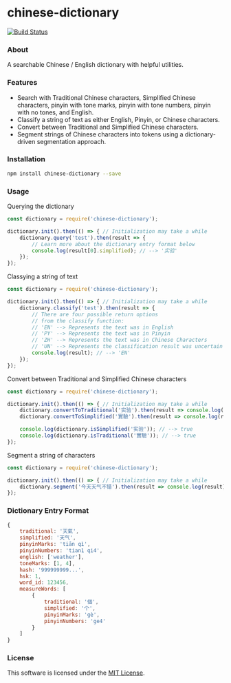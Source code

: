 # chinese-dictionary

[![Build Status](https://travis-ci.com/sotch-pr35mac/chinese-dictionary.svg?branch=master)](https://travis-ci.com/sotch-pr35mac/chinese-dictionary)

### About

A searchable Chinese / English dictionary with helpful utilities.

### Features
- Search with Traditional Chinese characters, Simplified Chinese characters, pinyin with tone marks, pinyin with tone numbers, pinyin with no tones, and English.
- Classify a string of text as either English, Pinyin, or Chinese characters.
- Convert between Traditional and Simplified Chinese characters.
- Segment strings of Chinese characters into tokens using a dictionary-driven segmentation approach.

### Installation

```bash
npm install chinese-dictionary --save
```

### Usage

Querying the dictionary
```js
const dictionary = require('chinese-dictionary');

dictionary.init().then(() => { // Initialization may take a while
	dictionary.query('test').then(result => {
		// Learn more about the dictionary entry format below
		console.log(result[0].simplified); // --> '实验'
	});
});
```

Classying a string of text
```js
const dictionary = require('chinese-dictionary');

dictionary.init().then(() => { // Initialization may take a while
	dictionary.classify('test').then(result => {
		// There are four possible return options
		// from the classify function:
		// 'EN' --> Represents the text was in English
		// 'PY' --> Represents the text was in Pinyin
		// 'ZH' --> Represents the text was in Chinese Characters
		// 'UN' --> Represents the classification result was uncertain
		console.log(result); // --> 'EN'
	});
});
```

Convert between Traditional and Simplified Chinese characters
```js
const dictionary = require('chinese-dictionary');

dictionary.init().then(() => { // Initialization may take a while
	dictionary.convertToTraditional('实验').then(result => console.log(result)); // --> 實驗
	dictionary.convertToSimplified('實驗').then(result => console.log(result)); // --> 实验

	console.log(dictionary.isSimplified('实验')); // --> true
	console.log(dictionary.isTraditional('實驗')); // --> true
});
```

Segment a string of characters
```js
const dictionary = require('chinese-dictionary');

dictionary.init().then(() => { // Initialization may take a while
	dictionary.segment('今天天气不错').then(result => console.log(result)); // --> ['今天', '天气', '不错']
});
```

### Dictionary Entry Format
```js
{
	traditional: '天氣',
	simplified: '天气',
	pinyinMarks: 'tiān qì',
	pinyinNumbers: 'tian1 qi4',
	english: ['weather'],
	toneMarks: [1, 4],
	hash: '999999999...',
	hsk: 1,
	word_id: 123456,
	measureWords: [
		{
			traditional: '個',
			simplified: '个',
			pinyinMarks: 'gè',
			pinyinNumbers: 'ge4'
		}
	]
}
```

### License
This software is licensed under the [MIT License](https://github.com/sotch-pr35mac/chinese-dictionary/blob/master/LICENSE).
